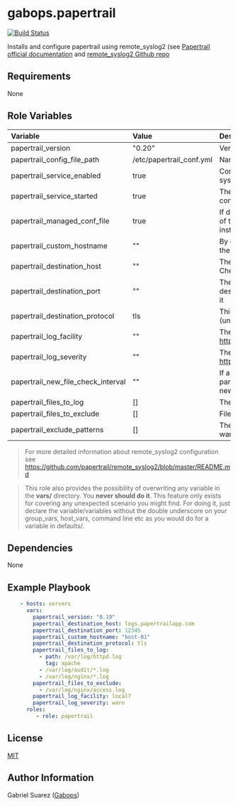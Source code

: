 gabops.papertrail
=================
[![Build Status](https://travis-ci.org/gabops/ansible-role-papertrail.svg?branch=master)](https://travis-ci.org/gabops/ansible-role-papertrail)

Installs and configure papertrail using remote_syslog2 (see 
[Papertrail official documentation](https://help.papertrailapp.com/kb/configuration/configuring-centralized-logging-from-text-log-files-in-unix/)
and [remote_syslog2 Github repo](https://github.com/papertrail/remote_syslog2)

Requirements
------------

None

Role Variables
--------------

| Variable | Value | Description |
| :--- | :--- | :--- |
| papertrail_version | "0.20" | Version to install. 0.20 is the latest at the moment |
| papertrail_config_file_path | /etc/papertrail_conf.yml | Name of the configuration file for remote_syslog |
| papertrail_service_enabled | true | Configure remote_syslog for starting when the system is booted |
| papertrail_service_started | true | The role will start the service after applying the configuration |
| papertrail_managed_conf_file | true | If disabled, no configuration will be applied (None of the following variables will be used). Just the installation so far |
| papertrail_custom_hostname | "" | By default remote_syslog2 uses the hostname of the node. This can be this can be overwritten here |
| papertrail_destination_host | "" | The papertrail destination host to send the logs to. Check your papertrail account for it |
| papertrail_destination_port | "" | The papertrail destination port to connect to the destination host. Check your papertrail account for it |
| papertrail_destination_protocol | tls | This value can be tls(encrypted) or tcp (unencrypted) |
| papertrail_log_facility | "" | The syslog facility to use. See https://en.wikipedia.org/wiki/Syslog#Facility |
| papertrail_log_severity | "" | The syslog severity to use. See https://en.wikipedia.org/wiki/Syslog#Severity_level |
| papertrail_new_file_check_interval | "" | If a glob pattern for logs files is used this parameter controls the frecuency of checking for new log files in the directory |
| papertrail_files_to_log | [] | The file or globs to read |
| papertrail_files_to_exclude | [] | Files to exclude in a directory |
| papertrail_exclude_patterns | [] | The pattern in the log file you are reading you want to ignore. |

> For more detailed information about remote_syslog2 configuration see https://github.com/papertrail/remote_syslog2/blob/master/README.md

> This role also provides the possibility of overwriting any variable in the **vars/** directory. You **never should do it**. This feature only exists for covering any unexpected scenario you might find. For doing it, just declare the variable/variables without the double underscore on your group_vars, host_vars, command line etc as you would do for a variable in defaults/.

Dependencies
------------

None

Example Playbook
----------------

```yaml
    - hosts: servers
      vars:
        papertrail_version: "0.19"
        papertrail_destination_host: logs.papertrailapp.com
        papertrail_destination_port: 12345
        papertrail_custom_hostname: "host-01"
        papertrail_destination_protocol: tls
        papertrail_files_to_log:
          - path: /var/log/httpd.log
            tag: apache
          - /var/log/audit/*.log
          - /var/log/nginx/*.log
        papertrail_files_to_exclude:
          - /var/log/nginx/access.log
        papertrail_log_facility: local7
        papertrail_log_severity: warn
      roles:
         - role: papertrail
```

License
-------

[MIT](./LICENSE)

Author Information
------------------

Gabriel Suarez ([Gabops](https://github.com/gabops/))
